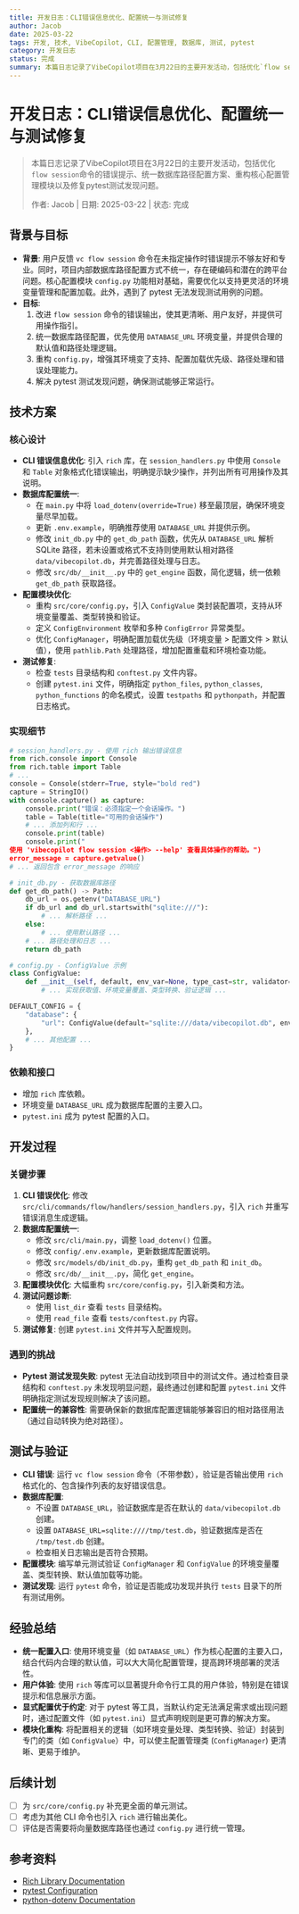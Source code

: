```yaml
---
title: 开发日志：CLI错误信息优化、配置统一与测试修复
author: Jacob
date: 2025-03-22
tags: 开发, 技术, VibeCopilot, CLI, 配置管理, 数据库, 测试, pytest
category: 开发日志
status: 完成
summary: 本篇日志记录了VibeCopilot项目在3月22日的主要开发活动，包括优化`flow session`命令的错误提示、统一数据库路径配置方案、重构核心配置管理模块以及修复pytest测试发现问题。
---
```


# 开发日志：CLI错误信息优化、配置统一与测试修复

> 本篇日志记录了VibeCopilot项目在3月22日的主要开发活动，包括优化`flow session`命令的错误提示、统一数据库路径配置方案、重构核心配置管理模块以及修复pytest测试发现问题。
>
> 作者: Jacob | 日期: 2025-03-22 | 状态: 完成

## 背景与目标

- **背景**: 用户反馈 `vc flow session` 命令在未指定操作时错误提示不够友好和专业。同时，项目内部数据库路径配置方式不统一，存在硬编码和潜在的跨平台问题。核心配置模块 `config.py` 功能相对基础，需要优化以支持更灵活的环境变量管理和配置加载。此外，遇到了 pytest 无法发现测试用例的问题。
- **目标**:
    1. 改进 `flow session` 命令的错误输出，使其更清晰、用户友好，并提供可用操作指引。
    2. 统一数据库路径配置，优先使用 `DATABASE_URL` 环境变量，并提供合理的默认值和路径处理逻辑。
    3. 重构 `config.py`，增强其环境变了支持、配置加载优先级、路径处理和错误处理能力。
    4. 解决 pytest 测试发现问题，确保测试能够正常运行。

## 技术方案

### 核心设计

- **CLI 错误信息优化**: 引入 `rich` 库，在 `session_handlers.py` 中使用 `Console` 和 `Table` 对象格式化错误输出，明确提示缺少操作，并列出所有可用操作及其说明。
- **数据库配置统一**:
  - 在 `main.py` 中将 `load_dotenv(override=True)` 移至最顶层，确保环境变量尽早加载。
  - 更新 `.env.example`，明确推荐使用 `DATABASE_URL` 并提供示例。
  - 修改 `init_db.py` 中的 `get_db_path` 函数，优先从 `DATABASE_URL` 解析 SQLite 路径，若未设置或格式不支持则使用默认相对路径 `data/vibecopilot.db`，并完善路径处理与日志。
  - 修改 `src/db/__init__.py` 中的 `get_engine` 函数，简化逻辑，统一依赖 `get_db_path` 获取路径。
- **配置模块优化**:
  - 重构 `src/core/config.py`，引入 `ConfigValue` 类封装配置项，支持从环境变量覆盖、类型转换和验证。
  - 定义 `ConfigEnvironment` 枚举和多种 `ConfigError` 异常类型。
  - 优化 `ConfigManager`，明确配置加载优先级（环境变量 > 配置文件 > 默认值），使用 `pathlib.Path` 处理路径，增加配置重载和环境检查功能。
- **测试修复**:
  - 检查 `tests` 目录结构和 `conftest.py` 文件内容。
  - 创建 `pytest.ini` 文件，明确指定 `python_files`, `python_classes`, `python_functions` 的命名模式，设置 `testpaths` 和 `pythonpath`，并配置日志格式。

### 实现细节

```python
# session_handlers.py - 使用 rich 输出错误信息
from rich.console import Console
from rich.table import Table
# ...
console = Console(stderr=True, style="bold red")
capture = StringIO()
with console.capture() as capture:
    console.print("错误：必须指定一个会话操作。")
    table = Table(title="可用的会话操作")
    # ... 添加列和行 ...
    console.print(table)
    console.print("
使用 'vibecopilot flow session <操作> --help' 查看具体操作的帮助。")
error_message = capture.getvalue()
# ... 返回包含 error_message 的响应

# init_db.py - 获取数据库路径
def get_db_path() -> Path:
    db_url = os.getenv("DATABASE_URL")
    if db_url and db_url.startswith("sqlite:///"):
        # ... 解析路径 ...
    else:
        # ... 使用默认路径 ...
    # ... 路径处理和日志 ...
    return db_path

# config.py - ConfigValue 示例
class ConfigValue:
    def __init__(self, default, env_var=None, type_cast=str, validator=None):
        # ... 实现获取值、环境变量覆盖、类型转换、验证逻辑 ...

DEFAULT_CONFIG = {
    "database": {
        "url": ConfigValue(default="sqlite:///data/vibecopilot.db", env_var="DATABASE_URL")
    },
    # ... 其他配置 ...
}
```

### 依赖和接口

- 增加 `rich` 库依赖。
- 环境变量 `DATABASE_URL` 成为数据库配置的主要入口。
- `pytest.ini` 成为 pytest 配置的入口。

## 开发过程

### 关键步骤

1. **CLI 错误优化**: 修改 `src/cli/commands/flow/handlers/session_handlers.py`，引入 `rich` 并重写错误消息生成逻辑。
2. **数据库配置统一**:
    - 修改 `src/cli/main.py`，调整 `load_dotenv()` 位置。
    - 修改 `config/.env.example`，更新数据库配置说明。
    - 修改 `src/models/db/init_db.py`，重构 `get_db_path` 和 `init_db`。
    - 修改 `src/db/__init__.py`，简化 `get_engine`。
3. **配置模块优化**: 大幅重构 `src/core/config.py`，引入新类和方法。
4. **测试问题诊断**:
    - 使用 `list_dir` 查看 `tests` 目录结构。
    - 使用 `read_file` 查看 `tests/conftest.py` 内容。
5. **测试修复**: 创建 `pytest.ini` 文件并写入配置规则。

### 遇到的挑战

- **Pytest 测试发现失败**: pytest 无法自动找到项目中的测试文件。通过检查目录结构和 `conftest.py` 未发现明显问题，最终通过创建和配置 `pytest.ini` 文件明确指定测试发现规则解决了该问题。
- **配置统一的兼容性**: 需要确保新的数据库配置逻辑能够兼容旧的相对路径用法（通过自动转换为绝对路径）。

## 测试与验证

- **CLI 错误**: 运行 `vc flow session` 命令（不带参数），验证是否输出使用 `rich` 格式化的、包含操作列表的友好错误信息。
- **数据库配置**:
  - 不设置 `DATABASE_URL`，验证数据库是否在默认的 `data/vibecopilot.db` 创建。
  - 设置 `DATABASE_URL=sqlite:////tmp/test.db`，验证数据库是否在 `/tmp/test.db` 创建。
  - 检查相关日志输出是否符合预期。
- **配置模块**: 编写单元测试验证 `ConfigManager` 和 `ConfigValue` 的环境变量覆盖、类型转换、默认值加载等功能。
- **测试发现**: 运行 `pytest` 命令，验证是否能成功发现并执行 `tests` 目录下的所有测试用例。

## 经验总结

- **统一配置入口**: 使用环境变量（如 `DATABASE_URL`）作为核心配置的主要入口，结合代码内合理的默认值，可以大大简化配置管理，提高跨环境部署的灵活性。
- **用户体验**: 使用 `rich` 等库可以显著提升命令行工具的用户体验，特别是在错误提示和信息展示方面。
- **显式配置优于约定**: 对于 pytest 等工具，当默认约定无法满足需求或出现问题时，通过配置文件（如 `pytest.ini`）显式声明规则是更可靠的解决方案。
- **模块化重构**: 将配置相关的逻辑（如环境变量处理、类型转换、验证）封装到专门的类（如 `ConfigValue`）中，可以使主配置管理类 (`ConfigManager`) 更清晰、更易于维护。

## 后续计划

- [ ] 为 `src/core/config.py` 补充更全面的单元测试。
- [ ] 考虑为其他 CLI 命令也引入 `rich` 进行输出美化。
- [ ] 评估是否需要将向量数据库路径也通过 `config.py` 进行统一管理。

## 参考资料

- [Rich Library Documentation](https://rich.readthedocs.io/en/latest/)
- [pytest Configuration](https://docs.pytest.org/en/stable/reference/customize.html#configuration)
- [python-dotenv Documentation](https://github.com/theskumar/python-dotenv)
